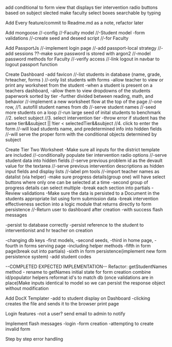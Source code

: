 add conditional to form view that displays tier intervention radio buttons based on subject slected
make faculty select boxes searchable by typing

Add Every feature/commit to Readme.md as a note, refactor later

Add mongoose
  //-config
  //-Faculty model
  //-Student model
    -form validations
  //-create seed and deseed script
    //-for Faculty

Add PassportJs
  //-implement login page
  //-add passport-local strategy
    //-add sessions
    ??-make sure password is stored with argon2
    //-model password methods for Faculty
  //-verify access
  //-link logout in navbar to logout passport function

Create Dashboard
-add favicon
  //-list students in database (name, grade, hrteacher, forms )
    //-only list students with forms
  -allow teacher to view or print any worksheet from the student
  -when a student is present on a teachers dashboard,
    -allow them to view dropdowns of the students paperwork sorted by tier
    -further divided between reading, math, and behavior
  //-implement a new worksheet flow at the top of the page
    //-one row,
      //1. autofill student names from db
        //-serve student names
        //-seed more students on a loop
        //-run large seed of inital students to benchmark
      //2. select subject
      //3. select intervention tier
        -throw error if student has the same tier&&subject || !tier < selectedTier&&subject
      //4. click to enter the form
        //-will load students name, and predetermined info into hidden fields
        //-will serve the proper form with the conditional objects determined by subject


Create Tier Two Worksheet
  -Make sure all inputs for the district template are included
    //-conditionally populate tier intervention radio options
    //-serve student data into hidden fields
    //-serve previous problem id as the devault value for the textarea
    //-serve previous intervention descriptions as hidden input fields and display lists
    //-label pm tools
    //-import teacher names as datalist (via helper)
    -make sure progress details(group one) will have select buttons where only one can be selected at a time
    -second group of progress details can select multiple
    -break each section into partials
  -Review validations
  -Make sure the data is persisted to a Document in the students appropriate list using form submission data
  -break intervention effectiveness section into a logic module that returns directly to form persistence
  //-Return user to dashboard after creation
      -with success flash messages

-persist to database correctly
-persist reference to the student to interventionist and hr teacher on creation

-changing db keys
  -first models,
  -second seeds,
  -third in home page,
  -fourth in forms serving page
   -including helper methods
  -fifth in form page(break out into partials)
  -sixth in form persistence(implement new form persistence system)
-add student codes

--COMPLETED EXPECTED IMPLEMENTATION--
Refactor: getStudentNames method - rename to getNames
          initial state for form creation
          combine id/populator helpers
          reformat id's to match db
          (once validations are in place)Make inputs identical to model so we can persist the response object without modification

Add DocX Templater
  -add to student display on Dashboard
  -clicking creates the file and sends it to the browser print page

Login features
  -not a user? send email to admin to notify

Implement flash messages
  -login
  -form creation
  -attempting to create invalid form

Step by step error handling
